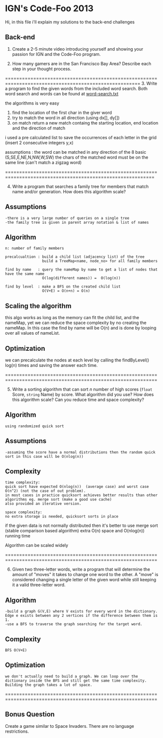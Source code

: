 IGN's Code-Foo 2013
=============
Hi, 
in this file i'll explain my solutions to the back-end challenges 

Back-end
--------

1. Create a 2-5 minute video introducing yourself and showing your passion for IGN and the Code-Foo program.

2. How many gamers are in the San Francisco Bay Area? Describe each step in your thought process.


======================================================================================================
3. Write a program to find the given words from the included word search. Both word search and words can be found at [word-search.txt](https://github.com/ign/code-foo-2013/blob/master/word-search.txt)

the algorithms is very easy 
1. find the location of the first char in the giver word
2. try to match the word in all direction (using dx[], dy[])
3. on match return a new match containg the starting location, end location and the direction of match 

i used a pre calculated list to save the occurrences of each letter in the grid (insert 2 consecutive integers y,x)

assumptions :	the word can be matched in any direction of the 8 basic (S,SE,E,NE,N,NW,W,SW)
				the chars of the matched word must be on the same line (can't match a zigzag word)

===========================================================================================================


4. Write a program that searches a family tree for members that match name and/or generation. How does this algorithm scale?

Assumptions
-----------
	-there is a very large number of queries on a single tree
	-the family tree is given in parent array notation & list of names

Algorithm  
----------
	n: number of family members

	precalcualtion : build a child list (adjacency list) of the tree
				     build a TreeMap<name, node_no> for all family members

	find by name   : query the nameMap by name to get a list of nodes that have the same name 
					 O(log(different names)) =  O(log(n))

	find by level  : make a BFS on the created child list 
					 O(V+E) = O(n+n) = O(n)

Scaling the algorithm
---------------------
this algo works as long as the memory can fit the child list, and the nameMap, yet we can reduce the space complexity by no creating the nameMap. In this case the find by name will be O(n) and is done by looping over all values of nameList.

Optimization
------------
we can precalculate the nodes at each level by calling the findByLevel() log(n) times and saving the answer each time.

============================================================================================================

5. Write a sorting algorithm that can sort _n_ number of high scores (`float` Score, `string` Name) by score. What algorithm did you use? How does this algorithm scale? Can you reduce time and space complexity?

Algorithm
---------
	using randomized quick sort 

Assumptions 
-----------
	-assuming the score have a normal distributions then the random quick sort in this case will be O(nlog(n))

Complexity
----------
	time complexity: 
	quick sort have expected O(nlog(n))  (average case) and worst case O(n^2) (not the case of out problem).
	in most cases in practice quicksort achieves better results than other algorithms eg. merge sort (make a good use cache)
	also provided an iterative version.

	space complexity:
	no extra storage is needed, quicksort sorts in place

if the given data is not normally distributed then it's better to use merge sort (stable comparison based algorithm) extra O(n) space and O(nlog(n)) running  time

Algorithm can be scaled widely

============================================================================================================

6. Given two three-letter words, write a program that will determine the amount of "moves" it takes to change one word to the other. A "move" is considered changing a single letter of the given word while still keeping it a valid three-letter word. 

Algorithm
---------
	-build a graph G(V,E) where V exists for every word in the dictionary. Edge e exists between any 2 vertices if the difference between them is 1.
	-use a BFS to traverse the graph searching for the target word.

Complexity
----------
	BFS O(V+E)

Optimization
------------
	we don't actually need to build a graph. We can loop over the dictionary inside the BFS and still get the same time complexity. 
	Building the graph takes a lot of space.

============================================================================================================

Bonus Question
--------------
Create a game similar to Space Invaders. There are no language restrictions.
